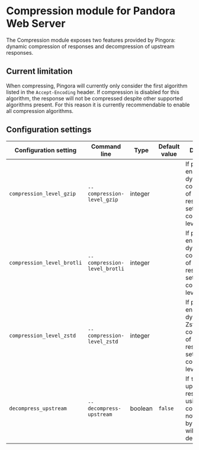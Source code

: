# Compression module for Pandora Web Server

The Compression module exposes two features provided by Pingora: dynamic compression of responses and decompression of upstream responses.

## Current limitation

When compressing, Pingora will currently only consider the first algorithm listed in the `Accept-Encoding` header. If compression is disabled for this algorithm, the response will not be compressed despite other supported algorithms present. For this reason it is currently recommendable to enable all compression algorithms.

## Configuration settings

| Configuration setting      | Command line                 | Type    | Default value | Description |
|----------------------------|------------------------------|---------|---------------|-------------|
| `compression_level_gzip`   | `--compression-level_gzip`   | integer |               | If present, enables dynamic gzip compression of server responses and sets the compression level |
| `compression_level_brotli` | `--compression-level_brotli` | integer |               | If present, enables dynamic Brotli compression of server responses and sets the compression level |
| `compression_level_zstd`   | `--compression-level_zstd`   | integer |               | If present, enables dynamic Zstandard compression of server responses and sets the compression level |
| `decompress_upstream`      | `--decompress-upstream`      | boolean | `false`       | If `true`, upstream responses using compression not supported by the client will be decompressed |
